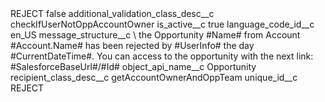 <?xml version="1.0" encoding="UTF-8"?>
<CustomMetadata xmlns="http://soap.sforce.com/2006/04/metadata" xmlns:xsi="http://www.w3.org/2001/XMLSchema-instance" xmlns:xsd="http://www.w3.org/2001/XMLSchema">
    <label>REJECT</label>
    <protected>false</protected>
    <values>
        <field>additional_validation_class_desc__c</field>
        <value xsi:type="xsd:string">checkIfUserNotOppAccountOwner</value>
    </values>
    <values>
        <field>is_active__c</field>
        <value xsi:type="xsd:boolean">true</value>
    </values>
    <values>
        <field>language_code_id__c</field>
        <value xsi:type="xsd:string">en_US</value>
    </values>
    <values>
        <field>message_structure__c</field>
        <value xsi:type="xsd:string">\ the Opportunity #Name# from Account #Account.Name# has been rejected by #UserInfo# the day #CurrentDateTime#. You can access to the opportunity with the next link: #SalesforceBaseUrl#/#Id#</value>
    </values>
    <values>
        <field>object_api_name__c</field>
        <value xsi:type="xsd:string">Opportunity</value>
    </values>
    <values>
        <field>recipient_class_desc__c</field>
        <value xsi:type="xsd:string">getAccountOwnerAndOppTeam</value>
    </values>
    <values>
        <field>unique_id__c</field>
        <value xsi:type="xsd:string">REJECT</value>
    </values>
</CustomMetadata>
